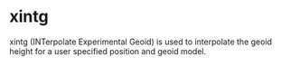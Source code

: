 # xintg
xintg (INTerpolate Experimental Geoid) is used to interpolate the geoid height for a user specified position and geoid model.
